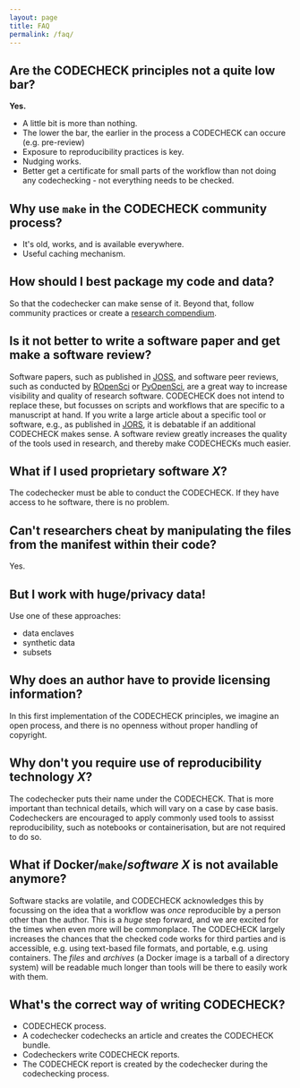 ```yaml
---
layout: page
title: FAQ
permalink: /faq/
---
```


## Are the CODECHECK principles not a quite low bar?

**Yes.**

- A little bit is more than nothing.
- The lower the bar, the earlier in the process a CODECHECK can occure (e.g. pre-review)
- Exposure to reproducibility practices is key.
- Nudging works.
- Better get a certificate for small parts of the workflow than not doing any codechecking - not everything needs to be checked.

## Why use `make` in the CODECHECK community process?

<!-- make on Windows? -->
- It's old, works, and is available everywhere.
- Useful caching mechanism.

## How should I best package my code and data?

So that the codechecker can make sense of it.
Beyond that, follow community practices or create a [research compendium](https://research-compendium.science/).

## Is it not better to write a software paper and get make a software review?

Software papers, such as published in [JOSS](https://joss.theoj.org/), and software peer reviews, such as conducted by [ROpenSci](https://ropensci.org/) or [PyOpenSci](https://www.pyopensci.org/), are a great way to increase visibility and quality of research software.
CODECHECK does not intend to replace these, but focusses on scripts and workflows that are specific to a manuscript at hand.
If you write a large article about a specific tool or software, e.g., as published in [JORS](https://openresearchsoftware.metajnl.com/), it is debatable if an additional CODECHECK makes sense.
A software review greatly increases the quality of the tools used in research, and thereby make CODECHECKs much easier.

## What if I used proprietary software _X_?

The codechecker must be able to conduct the CODECHECK.
If they have access to he software, there is no problem.

## Can't researchers cheat by manipulating the files from the manifest within their code?

Yes.

## But I work with huge/privacy data!

Use one of these approaches:

- data enclaves
- synthetic data
- subsets

## Why does an author have to provide licensing information?

In this first implementation of the CODECHECK principles, we imagine an open process, and there is no openness without proper handling of copyright.

## Why don't you require use of reproducibility technology _X_?

The codechecker puts their name under the CODECHECK.
That is more important than technical details, which will vary on a case by case basis.
Codecheckers are encouraged to apply commonly used tools to assisst reproducibility, such as notebooks or containerisation, but are not required to do so.

## What if Docker/`make`/_software X_ is not available anymore?

Software stacks are volatile, and CODECHECK acknowledges this by focussing on the idea that a workflow was _once_ reproducible by a person other than the author.
This is a _huge_ step forward, and we are excited for the times when even more will be commonplace.
The CODECHECK largely increases the chances that the checked code works for third parties and is accessible, e.g. using text-based file formats, and portable, e.g. using containers.
The _files_ and _archives_ (a Docker image is a tarball of a directory system) will be readable much longer than tools will be there to easily work with them.

## What's the correct way of writing CODECHECK?

- CODECHECK process.
- A codechecker codechecks an article and creates the CODECHECK bundle.
- Codecheckers write CODECHECK reports.
- The CODECHECK report is created by the codechecker during the codechecking process.
